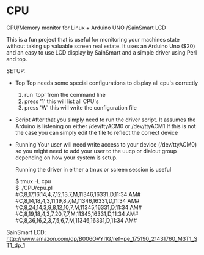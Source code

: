 CPU
===

CPU/Memory monitor for Linux + Arduino UNO /SainSmart LCD

This is a fun project that is useful for monitoring your machines state without
taking up valuable screen real estate. It uses an Arduino Uno ($20) and an easy
to use LCD display by SainSmart and a simple driver using Perl and top.

SETUP:
- Top
  Top needs some special configurations to display all cpu's correctly

  1) run 'top' from the command line
  2) press '1' this will list all CPU's
  3) press 'W' this will write the configuration file

- Script
  After that you simply need to run the driver script.
  It assumes the Arduino is listening on either /dev/ttyACM0 or /dev/ttyACM1
  If this is not the case you can simply edit the file to reflect the correct
  device

- Running
  Your user will need write access to your device (/dev/ttyACM0) so you
  might need to add your user to the uucp or dialout group depending on 
  how your system is setup.

  Running the driver in either a tmux or screen session is useful

  $ tmux -L cpu\
  $ ./CPU/cpu.pl\
  \#C,8,17,16,14,4,7,12,13,7,M,11346,16331,D,11:34 AM\#
  \#C,8,14,18,4,3,11,19,8,7,M,11346,16331,D,11:34 AM\#
  \#C,8,24,14,3,9,8,12,10,7,M,11345,16331,D,11:34 AM\#
  \#C,8,19,18,4,3,7,20,7,7,M,11345,16331,D,11:34 AM\#
  \#C,8,36,16,2,3,7,5,6,7,M,11346,16331,D,11:34 AM\#


SainSmart LCD: 
http://www.amazon.com/dp/B006OVYI1G/ref=pe_175190_21431760_M3T1_ST1_dp_1




